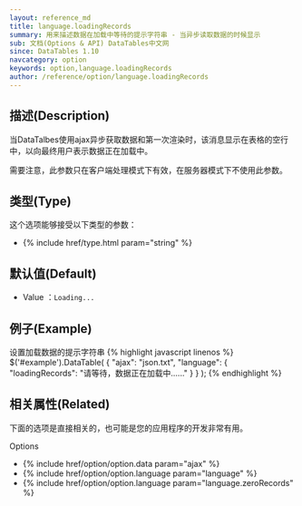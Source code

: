 ```yaml
---
layout: reference_md
title: language.loadingRecords
summary: 用来描述数据在加载中等待的提示字符串 - 当异步读取数据的时候显示
sub: 文档(Options & API) DataTables中文网
since: DataTables 1.10
navcategory: option
keywords: option,language.loadingRecords
author: /reference/option/language.loadingRecords
---
```


## 描述(Description)

当DataTalbes使用ajax异步获取数据和第一次渲染时，该消息显示在表格的空行中，以向最终用户表示数据正在加载中。

需要注意，此参数只在客户端处理模式下有效，在服务器模式下不使用此参数。

## 类型(Type)
这个选项能够接受以下类型的参数：

- {% include href/type.html param="string" %}

## 默认值(Default)
- Value ：`Loading...`

 
## 例子(Example)

设置加载数据的提示字符串
{% highlight javascript linenos %}
$('#example').DataTable( {
 "ajax": "json.txt",
  "language": {
       "loadingRecords": "请等待，数据正在加载中......"
    }
} );
{% endhighlight %}


## 相关属性(Related)
下面的选项是直接相关的，也可能是您的应用程序的开发非常有用。

Options

- {% include href/option/option.data param="ajax" %}
- {% include href/option/option.language param="language" %}
- {% include href/option/option.language param="language.zeroRecords" %}